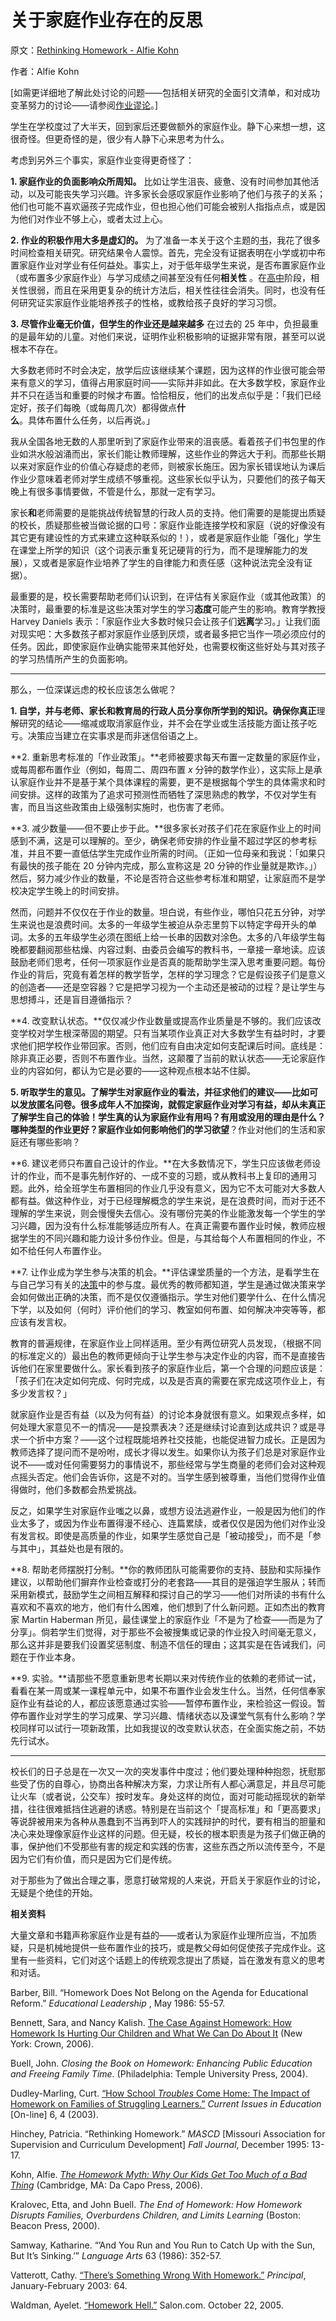 # 关于家庭作业存在的反思

原文：[Rethinking Homework - Alfie Kohn](https://www.alfiekohn.org/article/rethinking-homework/)

作者：Alfie Kohn

[如需更详细地了解此处讨论的问题——包括相关研究的全面引文清单，和对成功变革努力的讨论——请参阅[作业谬论](https://www.alfiekohn.org/homework-myth/)。]

学生在学校度过了大半天，回到家后还要做额外的家庭作业。静下心来想一想，这很奇怪。但更奇怪的是，很少有人静下心来思考为什么。

考虑到另外三个事实，家庭作业变得更奇怪了：

**1. 家庭作业的负面影响众所周知。** 比如让学生沮丧、疲惫、没有时间参加其他活动，以及可能丧失学习兴趣。许多家长会感叹家庭作业影响了他们与孩子的关系；他们也可能不喜欢逼孩子完成作业，但也担心他们可能会被别人指指点点，或是因为他们对作业不够上心，或者太过上心。

**2. 作业的积极作用大多是虚幻的。** 为了准备一本关于这个主题的[书](https://www.alfiekohn.org/homework-myth/)，我花了很多时间检查相关研究。研究结果令人震惊。首先，完全没有证据表明在小学或初中布置家庭作业对学业有任何益处。事实上，对于低年级学生来说，是否布置家庭作业（或布置多少家庭作业）与学习成绩之间甚至没有任何**相关性** 。在[高中](https://www.alfiekohn.org/blogs/homework-unnecessary-evil-surprising-findings-new-research/)阶段，相关性很弱，而且在采用更复杂的统计方法后，相关性往往会消失。同时，也没有任何研究证实家庭作业能培养孩子的性格，或教给孩子良好的学习习惯。

**3. 尽管作业毫无价值，但学生的作业还是越来越多** 在过去的 25 年中，负担最重的是最年幼的儿童。对他们来说，证明作业积极影响的证据非常有限，甚至可以说根本不存在。

大多数老师时不时会决定，放学后应该继续某个课题，因为这样的作业很可能会带来有意义的学习，值得占用家庭时间——实际并非如此。在大多数学校，家庭作业并不只在适当和重要的时候才布置。恰恰相反，他们的出发点似乎是：「我们已经定好，孩子们每晚（或每周几次）都得做点**什么**。具体布置什么任务，以后再说。」

我从全国各地无数的人那里听到了家庭作业带来的沮丧感。看着孩子们书包里的作业如洪水般汹涌而出，家长们能让教师理解，这些作业的弊远大于利。而那些长期以来对家庭作业的价值心存疑虑的老师，则被家长施压。因为家长错误地认为课后作业少意味着老师对学生成绩不够重视。这些家长似乎认为，只要他们的孩子每天晚上有很多事情要做，不管是什么，那就一定有学习。

家长**和**老师需要的是能挑战传统智慧的行政人员的支持。他们需要的是能提出质疑的校长，质疑那些被当做论据的口号：家庭作业能连接学校和家庭（说的好像没有其它更有建设性的方式来建立这种联系似的！），或者是家庭作业能「强化」学生在课堂上所学的知识（这个词表示重复死记硬背的行为，而不是理解能力的发展），又或者是家庭作业培养了学生的自律能力和责任感（这种说法完全没有证据）。

最重要的是，校长需要帮助老师们认识到，在评估有关家庭作业（或其他政策）的决策时，最重要的标准是这些决策对学生的学习**态度**可能产生的影响。教育学教授 Harvey Daniels 表示：「家庭作业大多数时候只会让孩子们**远离**学习。」让我们面对现实吧：大多数孩子都对家庭作业感到厌烦，或者最多把它当作一项必须应付的任务。因此，即使家庭作业确实能带来其他好处，也需要权衡这些好处与其对孩子的学习热情所产生的负面影响。

---

那么，一位深谋远虑的校长应该怎么做呢？

**1. 自学，并与老师、家长和教育局的行政人员分享你所学到的知识。**确保你**真正**理解研究的结论——缩减或取消家庭作业，并不会在学业或生活技能方面让孩子吃亏。决策应当建立在实事求是而非迷信俗语之上。

**2. 重新思考标准的「作业政策」。**老师被要求每天布置一定数量的家庭作业，或每周都布置作业（例如，每周二、周四布置 *x* 分钟的数学作业），这实际上是承认家庭作业并不是基于某个具体课程的需要，更不是根据每个学生的具体需求和时间安排。这样的政策为了追求可预测性而牺牲了深思熟虑的教学，不仅对学生有害，而且当这些政策由上级强制实施时，也伤害了老师。

**3. 减少数量——但不要止步于此。**很多家长对孩子们花在家庭作业上的时间感到不满，这是可以理解的。至少，确保老师安排的作业量不超过学区的参考标准，并且不要一直低估学生完成作业所需的时间。（正如一位母亲和我说：「如果只有最快的孩子能在 20 分钟内完成，那么宣称这是 20 分钟的作业量就是欺诈。」）然后，努力减少作业的数量，不论是否符合这些参考标准和期望，让家庭而不是学校决定学生晚上的时间安排。

然而，问题并不仅仅在于作业的数量。坦白说，有些作业，哪怕只花五分钟，对学生来说也是浪费时间。太多的一年级学生被迫从杂志里剪下以特定字母开头的单词。太多的五年级学生必须在图纸上给一长串的因数对涂色。太多的八年级学生每晚都要翻阅那些枯燥、内容过剩、由委员会编写的教科书，一章接一章地读。应该鼓励老师们思考，任何一项家庭作业是否真的能帮助学生深入思考重要问题。每份作业的背后，究竟有着怎样的教学哲学，怎样的学习理念？它是假设孩子们是意义的创造者——还是空容器？它是把学习视为一个主动还是被动的过程？是让学生与思想搏斗，还是盲目遵循指示？

**4. 改变默认状态。**仅仅减少作业数量或提高作业质量是不够的。我们应该改变学校对学生根深蒂固的期望。只有当某项作业真正对大多数学生有益时时，才要求他们把学校作业带回家。否则，他们应有自由决定如何支配课后时间。底线是：除非真正必要，否则不布置作业。当然，这颠覆了当前的默认状态——无论家庭作业的内容如何，都认为它是必要的——这种观点根本站不住脚。

**5. 听取学生的意见。**了解学生对家庭作业的看法，并征求他们的建议——比如可以发放匿名问卷。很多成年人不加探询，就假定家庭作业对学习有益，却从未真正了解学生自己的体验！学生真的认为家庭作业有用吗？有用或没用的理由是什么？哪种类型的作业更好？家庭作业如何影响他们的学习**欲望**？作业对他们的生活和家庭还有哪些影响？

**6. 建议老师只布置自己设计的作业。**在大多数情况下，学生只应该做老师设计的作业，而不是事先制作好的、一成不变的习题，或从教科书上复印的通用习题。此外，给全班学生布置相同的作业几乎没有意义，因为它不太可能对大多数人都有益。做这种作业，对于已经理解概念的学生来说，是在浪费时间，而对于还不理解的学生来说，则会慢慢失去信心。没有哪份完美的作业能激发每一个学生的学习兴趣，因为没有什么标准能够适应所有人。在真正需要布置作业时候，教师应根据学生的不同兴趣和能力设计多份作业。但是，与其给每个人布置相同的作业，不如不给任何人布置作业。

**7. 让作业成为学生参与决策的机会。**评估课堂质量的一个方法，是看学生在与自己学习有关的[决策](https://www.alfiekohn.org/choices-children/)中的参与度。最优秀的教师都知道，学生是通过做决策来学会如何做出正确的决策，而不是仅仅遵循指示。学生对他们要学什么、在什么情况下学，以及如何（何时）评价他们的学习、教室如何布置、如何解决冲突等等，都应该有发言权。

教育的普遍规律，在家庭作业上同样适用。至少有两位研究人员发现，（根据不同的标准定义的）最出色的教师更倾向于让学生参与决定作业的内容，而不是直接告诉他们在家里要做什么。家长看到孩子的家庭作业后，第一个合理的问题应该是：「孩子们在决定如何完成、何时完成，以及是否真的需要在家完成这项作业上，有多少发言权？」

就家庭作业是否有益（以及为何有益）的讨论本身就很有意义。如果观点多样，如何处理大家意见不一的情况——是投票表决？还是继续讨论直到达成共识？或是寻求一个折中方案？——这个过程既能培养社交技能，也能促进智力成长。正是因为教师选择了提问而不是吩咐，成长才得以发生。如果你认为孩子们总是对家庭作业说不——或对任何需要努力的事情说不，那些经常与学生商量的老师们会对这种观点摇头否定。他们会告诉你，这是不对的。当学生感到被尊重，当他们觉得作业值得做时，他们多数都会热爱挑战。

反之，如果学生对家庭作业嗤之以鼻，或想方设法逃避作业，一般是因为他们的作业太多了，或因为作业布置得漫不经心、连篇累牍，或者仅仅是因为他们对作业没有发言权。即使是高质量的作业，如果学生感觉自己是「被动接受」，而不是「参与其中」，其益处也是有限的。

**8. 帮助老师摆脱打分制。**你的教师团队可能需要你的支持、鼓励和实际操作建议，以帮助他们摒弃作业检查或打分的老套路——其目的是强迫学生服从；转而采用新模式，鼓励学生之间相互解释和探讨自己的学习——他们对所读的书有什么喜欢和不喜欢的地方，他们有什么困难，他们想到了什么新问题。正如杰出的教育家 Martin Haberman 所见，最佳课堂上的家庭作业「不是为了检查——而是为了分享」。倘若学生们觉得，对于那些不会被搜集或记录的作业投入时间毫无意义，那么这并非是要我们设置奖惩制度、制造不信任的理由；这其实是在告诫我们，问题在于作业本身。

**9. 实验。**请那些不愿意重新思考长期以来对传统作业的依赖的老师试一试，看看在某一周或某一课程单元中，如果不布置作业会发生什么。当然，任何信奉家庭作业有益论的人，都应该愿意通过实验——暂停布置作业，来检验这一假设。暂停布置作业对学生的学习成果、学习兴趣、情绪状态以及课堂气氛有什么影响？学校同样可以试行一项新政策，比如我提议的改变默认状态，在全面实施之前，不妨先行试水。

--- 

校长们的日子总是在一次又一次的突发事件中度过；他们要处理种种抱怨，抚慰那些受了伤的自尊心，协商出各种解决方案，力求让所有人都心满意足，并且尽可能让火车（或者说，公交车）按时发车。身处这样的岗位，面对可能动摇现状的新举措，往往很难抵挡住逃避的诱惑。特别是在当前这个「提高标准」和「更高要求」等说辞被用来为各种从愚蠢到不当再到吓人的实践辩护的时代，要有相当的胆量和决心来处理像家庭作业这样的问题。但无疑，校长的根本职责是为孩子们做正确的事，保护他们不受那些有害的规定和实践的伤害，这些东西之所以流传至今，不是因为它们有价值，而只是因为它们是传统。

对于那些为了做出合理之事，愿意打破常规的人来说，开启关于家庭作业的讨论，无疑是个绝佳的开始。

**相关资料** 

大量文章和书籍声称家庭作业是有益的——或者认为家庭作业理所应当，不加质疑，只是机械地提供一些布置作业的技巧，或是教父母如何促使孩子完成作业。这里有一些资料，它们对这个话题上的传统观念提出了质疑，旨在激发有意义的思考和对话。

Barber, Bill. “Homework Does Not Belong on the Agenda for Educational Reform.” *Educational Leadership* , May 1986: 55-57.

Bennett, Sara, and Nancy Kalish. [The Case Against Homework: How Homework Is Hurting Our Children and What We Can Do About It](http://www.amazon.com/Case-Against-Homework-Hurting-Children/dp/030734018X/wwwalfiekohorg) (New York: Crown, 2006).

Buell, John. *Closing the Book on Homework: Enhancing Public Education and Freeing Family Time*. (Philadelphia: Temple University Press, 2004).

Dudley-Marling, Curt. [ “How School *Troubles* Come Home: The Impact of Homework on Families of Struggling Learners.”](http://cie.ed.asu.edu/volume6/number4) *Current Issues in Education* [On-line] 6, 4 (2003).

Hinchey, Patricia. “Rethinking Homework.” *MASCD* [Missouri Association for Supervision and Curriculum Development] *Fall Journal*, December 1995: 13-17.

Kohn, Alfie. [ *The Homework Myth: Why Our Kids Get Too Much of a Bad Thing*](https://www.alfiekohn.org/homework-myth/) (Cambridge, MA: Da Capo Press, 2006).

Kralovec, Etta, and John Buell. *The End of Homework: How Homework Disrupts Families, Overburdens Children, and Limits Learning* (Boston: Beacon Press, 2000).

Samway, Katharine. “’And You Run and You Run to Catch Up with the Sun, But It’s Sinking.’” *Language Arts* 63 (1986): 352-57.

Vatterott, Cathy. [“There’s Something Wrong With Homework.”](http://www.homeworklady.com/index2.php?option=com_docman&task=doc_view&gid=3&Itemid=34) *Principal*, January-February 2003: 64.

Waldman, Ayelet. [“Homework Hell.”](http://dir.salon.com/story/mwt/col/waldman/2005/10/22/homework/index.html) Salon.com. October 22, 2005.